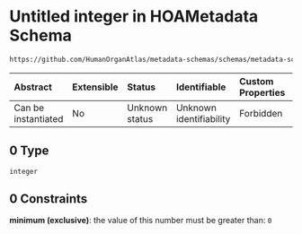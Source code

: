 # Untitled integer in HOAMetadata Schema

```txt
https://github.com/HumanOrganAtlas/metadata-schemas/schemas/metadata-schemas.json#/$defs/ScanMetadata/properties/sensor_roi_y_size/anyOf/0
```



| Abstract            | Extensible | Status         | Identifiable            | Custom Properties | Additional Properties | Access Restrictions | Defined In                                                                   |
| :------------------ | :--------- | :------------- | :---------------------- | :---------------- | :-------------------- | :------------------ | :--------------------------------------------------------------------------- |
| Can be instantiated | No         | Unknown status | Unknown identifiability | Forbidden         | Allowed               | none                | [metadata-schema.json\*](../out/metadata-schema.json "open original schema") |

## 0 Type

`integer`

## 0 Constraints

**minimum (exclusive)**: the value of this number must be greater than: `0`
